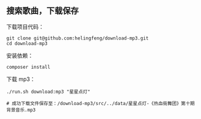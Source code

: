 ## 搜索歌曲，下载保存

下载项目代码：

```
git clone git@github.com:helingfeng/download-mp3.git
cd download-mp3
```

安装依赖：

```
composer install
```

下载 mp3：

```
./run.sh download:mp3 "星星点灯"

# 成功下载文件保存至：/download-mp3/src/../data/星星点灯-《热血街舞团》第十期背景音乐.mp3
```


